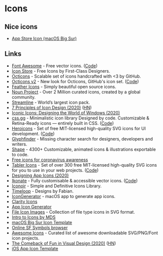 # Icons

## Nice icons

* [App Store Icon \(macOS Big Sur\)](https://dribbble.com/shots/12238938-The-App-Store-Icon-macOS-Big-Sur)

## Links

* [Font Awesome](https://fontawesome.com/) - Free vector icons. \([Code](https://github.com/FortAwesome/Font-Awesome)\)
* [Icon Store](https://iconstore.co) - Free Icons by First-Class Designers.
* [Octicons](https://octicons.github.com/) - Scalable set of icons handcrafted with &lt;3 by GitHub.
* [Octicons v2](https://primer.style/octicons-v2/) - New look for Octicons, GitHub's icon set. \([Code](https://github.com/primer/octicons-v2)\)
* [Feather Icons](https://feathericons.com/) - Simply beautiful open source icons.
* [Noun Project](https://thenounproject.com/) - Over 2 Million curated icons, created by a global community.
* [Streamline](https://streamlineicons.com/) - World’s largest icon pack.
* [7 Principles of Icon Design \(2020\)](https://uxdesign.cc/7-principles-of-icon-design-e7187539e4a2) \([HN](https://news.ycombinator.com/item?id=22364230)\)
* [Iconic Icons: Designing the World of Windows \(2020\)](https://medium.com/microsoft-design/iconic-icons-designing-the-world-of-windows-5e70e25e5416)
* [css.gg](https://css.gg/) - Minimalistic icon library Designed by code. Customizable & Retina-Ready icons — entirely built in CSS. \([Code](https://github.com/astrit/css.gg)\)
* [Heroicons](https://heroicons.dev/) - Set of free MIT-licensed high-quality SVG icons for UI development. \([Code](https://github.com/refactoringui/heroicons)\)
* [Glyphfinder](https://www.glyphfinder.com/) - Missing character search for designers, developers and writers.
* [Shape](https://shape.so/) - 4300+ Customizable, animated icons & illustrations exportable to code.
* [Free icons for coronavirus awareness](https://www.iconfinder.com/p/coronavirus-awareness-icons)
* [Tabler Icons](https://tablericons.com/) - Set of over 300 free MIT-licensed high-quality SVG icons for you to use in your web projects. \([Code](https://github.com/tabler/tabler-icons)\)
* [Designing App Icons \(2020\)](https://www.youtube.com/playlist?list=PLxpqfOFALZU9IG6DbP3inWOgm3Rzv4ISd)
* [Ikonate](https://ikonate.com/) - Fully customisable & accessible vector icons. \([Code](https://github.com/mikolajdobrucki/ikonate)\)
* [Iconoir](https://iconoir.com/) - Simple and Definitive Icons Library.
* [Timeloop](https://www.timeloop.design/) - Designs by Fabian.
* [IconGenerator](https://github.com/onmyway133/IconGenerator) - macOS app to generate app icons.
* [Clarity Icons](https://clarity.design/icons)
* [App Icon Generator](https://appicon.co/)
* [File Icon Images](https://github.com/dmhendricks/file-icon-vectors) - Collection of file type icons in SVG format.
* [Intro to Icons by MDS](http://introtoicons.com/)
* [macOS Big Sur Icon Template](http://vancura.design/macos-big-sur-icon-template)
* [Online SF Symbols browser](https://github.com/cyanzhong/sf-symbols-online)
* [Awesome Icons](https://github.com/notlmn/awesome-icons) - Curated list of awesome downloadable SVG/PNG/Font icon projects.
* [The Comeback of Fun in Visual Design \(2020\)](https://applypixels.com/blog/comeback) \([HN](https://news.ycombinator.com/item?id=23738329)\)
* [iOS App Icon Template](https://applypixels.com/resource/ios-14-app-icon)

